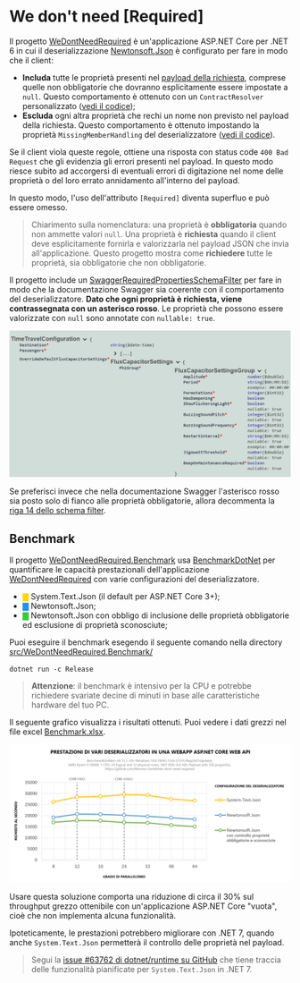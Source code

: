 # We don't need [Required]
Il progetto [WeDontNeedRequired](src/WeDontNeedRequired/) è un'applicazione ASP.NET Core per .NET 6 in cui il deserializzazione [Newtonsoft.Json](https://www.nuget.org/packages/Newtonsoft.Json/) è configurato per fare in modo che il client:
 * **Includa** tutte le proprietà presenti nel [payload della richiesta](src/WeDontNeedRequired/Models/TimeTravelConfiguration.cs), comprese quelle non obbligatorie che dovranno esplicitamente essere impostate a `null`. Questo comportamento è ottenuto con un `ContractResolver` personalizzato ([vedi il codice](src/WeDontNeedRequired/Serialization/RequirePropertiesContractResolver.cs#L17));
 * **Escluda** ogni altra proprietà che rechi un nome non previsto nel payload della richiesta. Questo comportamento è ottenuto impostando la proprietà `MissingMemberHandling` del deserializzatore ([vedi il codice](src/WeDontNeedRequired/Startup.cs#L32)).

Se il client vìola queste regole, ottiene una risposta con status code `400 Bad Request` che gli evidenzia gli errori presenti nel payload. In questo modo riesce subito ad accorgersi di eventuali errori di digitazione nel nome delle proprietà o del loro errato annidamento all'interno del payload.

In questo modo, l'uso dell'attributo `[Required]` diventa superfluo e può essere omesso.

> Chiarimento sulla nomenclatura: una proprietà è **obbligatoria** quando non ammette valori `null`. Una proprietà è **richiesta** quando il client deve esplicitamente fornirla e valorizzarla nel payload JSON che invia all'applicazione. Questo progetto mostra come **richiedere** tutte le proprietà, sia obbligatorie che non obbligatorie.

Il progetto include un [SwaggerRequiredPropertiesSchemaFilter](src/WeDontNeedRequired/Swagger/SwaggerRequiredPropertiesSchemaFilter.cs) per fare in modo che la documentazione Swagger sia coerente con il comportamento del deserializzatore. **Dato che ogni proprietà è richiesta, viene contrassegnata con un asterisco rosso**. Le proprietà che possono essere valorizzate con `null` sono annotate con `nullable: true`.

![Swagger.png](Swagger.png)

Se preferisci invece che nella documentazione Swagger l'asterisco rosso sia posto solo di fianco alle proprietà obbligatorie, allora decommenta la [riga 14 dello schema filter](src/WeDontNeedRequired/Swagger/SwaggerRequiredPropertiesSchemaFilter.cs#L14).


## Benchmark
Il progetto [WeDontNeedRequired.Benchmark](src/WeDontNeedRequired.Benchmark/) usa [BenchmarkDotNet](https://benchmarkdotnet.org/articles/overview.html) per quantificare le capacità prestazionali dell'applicazione [WeDontNeedRequired](src/WeDontNeedRequired/) con varie configurazioni del deserializzatore.

 * <font color="gold">▇</font> System.Text.Json (il default per ASP.NET Core 3+);
 * <font color="dodgerblue">▇</font> Newtonsoft.Json;
 * <font color="limegreen">▇</font> Newtonsoft.Json con obbligo di inclusione delle proprietà obbligatorie ed esclusione di proprietà sconosciute;

Puoi eseguire il benchmark esegendo il seguente comando nella directory [src/WeDontNeedRequired.Benchmark/](src/WeDontNeedRequired.Benchmark/)

```
dotnet run -c Release
```

> **Attenzione**: il benchmark è intensivo per la CPU e potrebbe richiedere svariate decine di minuti in base alle caratteristiche hardware del tuo PC.

Il seguente grafico visualizza i risultati ottenuti. Puoi vedere i dati grezzi nel file excel [Benchmark.xlsx](Benchmark.xlsx).

![Benchmark.png](Benchmark.png)

Usare questa soluzione comporta una riduzione di circa il 30% sul throughput grezzo ottenibile con un'applicazione ASP.NET Core "vuota", cioè che non implementa alcuna funzionalità.

Ipoteticamente, le prestazioni potrebbero migliorare con .NET 7, quando anche `System.Text.Json` permetterà il controllo delle proprietà nel payload.

> Segui la [issue #63762 di dotnet/runtime su GitHub](https://github.com/dotnet/runtime/issues/63762) che tiene traccia delle funzionalità pianificate per `System.Text.Json` in .NET 7.